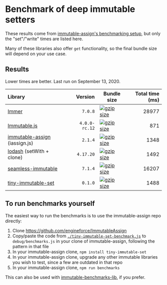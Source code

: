 # Benchmark of deep immutable setters

These results come from [immutable-assign's benchmarking setup](https://github.com/engineforce/ImmutableAssign#performance),
but only the "set"/"write" times are listed here.

Many of these libraries also offer `get` functionality, so the final bundle size will depend on your use case.

## Results

Lower times are better. Last run on September 13, 2020.

| Library                                                                         |       Version | Bundle size                                                                                                                                     | Total time (ms) |
| :------------------------------------------------------------------------------ | ------------: | ----------------------------------------------------------------------------------------------------------------------------------------------- | --------------: |
| [Immer](https://immerjs.github.io/immer/)                                       |       `7.0.8` | [![gzip size](https://img.shields.io/bundlephobia/minzip/immer@7.0.8)](https://bundlephobia.com/result?p=immer@7.0.8)                           |           28977 |
| [Immutable.js](https://immutable-js.github.io/immutable-js/)                    | `4.0.0-rc.12` | [![gzip size](https://img.shields.io/bundlephobia/minzip/immutable@4.0.0-rc.12)](https://bundlephobia.com/result?p=immutable@4.0.0-rc.12)       |             871 |
| [immutable-assign](https://github.com/engineforce/ImmutableAssign) (iassign.js) |       `2.1.4` | [![gzip size](https://img.shields.io/bundlephobia/minzip/immutable-assign@2.1.4)](https://bundlephobia.com/result?p=immutable-assign@2.1.4)     |            1348 |
| [lodash](https://lodash.com/) (setWith + clone)                                 |     `4.17.20` | [![gzip size](https://img.shields.io/bundlephobia/minzip/lodash@4.17.20)](https://bundlephobia.com/result?p=lodash@4.17.20)                     |            1492 |
| [seamless-immutable](https://github.com/rtfeldman/seamless-immutable)           |       `7.1.4` | [![gzip size](https://img.shields.io/bundlephobia/minzip/seamless-immutable@7.1.4)](https://bundlephobia.com/result?p=seamless-immutable@7.1.4) |           16207 |
| [tiny-immutable-set](https://github.com/spautz/tiny-immutable-set)              |       `0.1.0` | [![gzip size](https://img.shields.io/bundlephobia/minzip/tiny-immutable-set@0.1.0)](https://bundlephobia.com/result?p=tiny-immutable-set@0.1.0) |            1488 |

## To run benchmarks yourself

The easiest way to run the benchmarks is to use the immutable-assign repo directly:

1. Clone https://github.com/engineforce/ImmutableAssign
2. Copy/paste the code from [`./tiny-immutable-set-benchmark.js`](./tiny-immutable-set-benchmark.js) to `debug/benchmarks.js` in your clone of immutable-assign, following the pattern in that file
3. In your immutable-assign clone, `npm install tiny-immutable-set`
4. In your immutable-assign clone, upgrade any other immutable libraries you wish to test, since a few are outdated in that repo
5. In your immutable-assign clone, `npm run benchmarks`

This can also be used with [immutable-benchmarks-lib](https://github.com/conordickinson/immutable-benchmarks), if you prefer.
